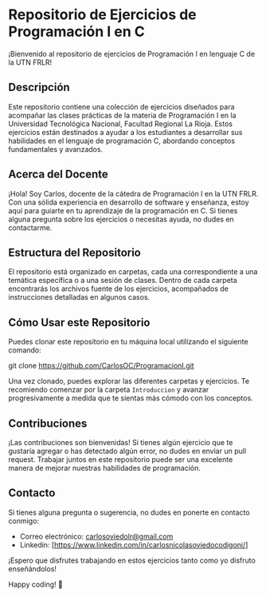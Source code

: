 # Repositorio de Ejercicios de Programación I en C

¡Bienvenido al repositorio de ejercicios de Programación I en lenguaje C de la UTN FRLR!

## Descripción

Este repositorio contiene una colección de ejercicios diseñados para acompañar las clases prácticas de la materia de Programación I en la Universidad Tecnológica Nacional, Facultad Regional La Rioja. Estos ejercicios están destinados a ayudar a los estudiantes a desarrollar sus habilidades en el lenguaje de programación C, abordando conceptos fundamentales y avanzados.

## Acerca del Docente

¡Hola! Soy Carlos, docente de la cátedra de Programación I en la UTN FRLR. Con una sólida experiencia en desarrollo de software y enseñanza, estoy aquí para guiarte en tu aprendizaje de la programación en C. Si tienes alguna pregunta sobre los ejercicios o necesitas ayuda, no dudes en contactarme.

## Estructura del Repositorio

El repositorio está organizado en carpetas, cada una correspondiente a una temática específica o a una sesión de clases. Dentro de cada carpeta encontrarás los archivos fuente de los ejercicios, acompañados de instrucciones detalladas en algunos casos.

## Cómo Usar este Repositorio

Puedes clonar este repositorio en tu máquina local utilizando el siguiente comando:

git clone https://github.com/CarlosOC/ProgramacionI.git

Una vez clonado, puedes explorar las diferentes carpetas y ejercicios. Te recomiendo comenzar por la carpeta `Introduccion` y avanzar progresivamente a medida que te sientas más cómodo con los conceptos.

## Contribuciones

¡Las contribuciones son bienvenidas! Si tienes algún ejercicio que te gustaría agregar o has detectado algún error, no dudes en enviar un pull request. Trabajar juntos en este repositorio puede ser una excelente manera de mejorar nuestras habilidades de programación.

## Contacto

Si tienes alguna pregunta o sugerencia, no dudes en ponerte en contacto conmigo:

- Correo electrónico: carlosoviedolr@gmail.com
- Linkedin: [https://www.linkedin.com/in/carlosnicolasoviedocodigoni/]

¡Espero que disfrutes trabajando en estos ejercicios tanto como yo disfruto enseñándolos!

Happy coding! 🚀
